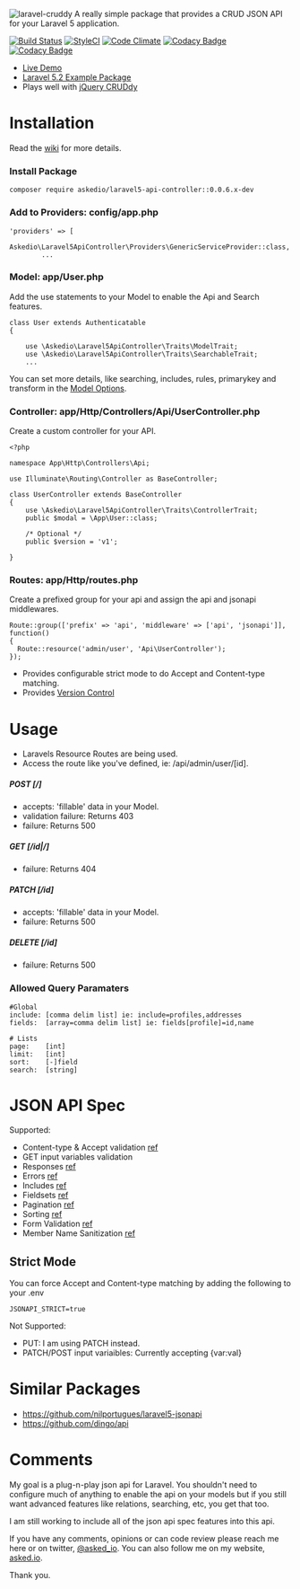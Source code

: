 ![laravel-cruddy](http://i.imgur.com/TmEh1m6.jpgg)
A really simple package that provides a CRUD JSON API for your Laravel 5 application.

[![Build Status](https://img.shields.io/travis/Askedio/Laravel5-API-Controller/master.svg?style=flat-square)](https://travis-ci.org/Askedio/Laravel5-API-Controller)
[![StyleCI](https://styleci.io/repos/52752552/shield)](https://styleci.io/repos/52752552)
[![Code Climate](https://codeclimate.com/github/Askedio/Laravel5-API-Controller/badges/gpa.svg)](https://codeclimate.com/github/Askedio/Laravel5-API-Controller)
[![Codacy Badge](https://api.codacy.com/project/badge/grade/c2f2291fe3af4ea3a511afa64ddc034b)](https://www.codacy.com/app/gcphost/Laravel5-API-Controller)
[![Codacy Badge](https://api.codacy.com/project/badge/coverage/c2f2291fe3af4ea3a511afa64ddc034b)](https://www.codacy.com/app/gcphost/Laravel5-API-Controller)

* [Live Demo](https://cruddy.io/app/)
* [Laravel 5.2 Example Package](https://github.com/Askedio/Laravel-5-CRUD-Example)
* Plays well with [jQuery CRUDdy](https://github.com/Askedio/jQuery-Cruddy)



# Installation
Read the [wiki](https://github.com/Askedio/Laravel5-API-Controller/wiki) for more details.

### Install Package
~~~
composer require askedio/laravel5-api-controller::0.0.6.x-dev
~~~




### Add to Providers: config/app.php
~~~
'providers' => [
    Askedio\Laravel5ApiController\Providers\GenericServiceProvider::class,
        ...
~~~




### Model: app/User.php
Add the use statements to your Model to enable the Api and Search features.
~~~
class User extends Authenticatable
{

    use \Askedio\Laravel5ApiController\Traits\ModelTrait;
    use \Askedio\Laravel5ApiController\Traits\SearchableTrait;
    ...
~~~
You can set more details, like searching, includes, rules, primarykey and transform in the [Model Options](https://github.com/Askedio/Laravel5-API-Controller/wiki/Models).

### Controller: app/Http/Controllers/Api/UserController.php
Create a custom controller for your API.
~~~
<?php

namespace App\Http\Controllers\Api;

use Illuminate\Routing\Controller as BaseController;

class UserController extends BaseController
{
    use \Askedio\Laravel5ApiController\Traits\ControllerTrait;
    public $modal = \App\User::class;

    /* Optional */
    public $version = 'v1';

}
~~~

### Routes: app/Http/routes.php
Create a prefixed group for your api and assign the api and jsonapi middlewares.
~~~
Route::group(['prefix' => 'api', 'middleware' => ['api', 'jsonapi']], function()
{
  Route::resource('admin/user', 'Api\UserController');
});
~~~
* Provides configurable strict mode to do Accept and Content-type matching.
* Provides [Version Control](https://github.com/Askedio/Laravel5-API-Controller/wiki/Version-Control)



# Usage
* Laravels Resource Routes are being used.
* Access the route like you've defined, ie: /api/admin/user/[id].


##### POST [/]
* accepts: 'fillable' data in your Model.
* validation failure: Returns 403
* failure: Returns 500


##### GET [/id|/]
* failure: Returns 404


##### PATCH [/id]
* accepts: 'fillable' data in your Model.
* failure: Returns 500


##### DELETE [/id]
* failure: Returns 500




### Allowed Query Paramaters
~~~
#Global
include: [comma delim list] ie: include=profiles,addresses
fields:  [array=comma delim list] ie: fields[profile]=id,name

# Lists
page:    [int]
limit:   [int]
sort:    [-]field
search:  [string]
~~~



# JSON API Spec
Supported:
* Content-type & Accept validation [ref](http://jsonapi.org/format/#content-negotiation)
* GET input variables validation
* Responses [ref](http://jsonapi.org/format/#document-resource-objects)
* Errors [ref](http://jsonapi.org/format/#errors)
* Includes [ref](http://jsonapi.org/format/#fetching-includes)
* Fieldsets [ref](http://jsonapi.org/format/#fetching-sparse-fieldsets)
* Pagination [ref](http://jsonapi.org/format/#fetching-pagination)
* Sorting [ref](http://jsonapi.org/format/#fetching-sorting)
* Form Validation [ref](http://jsonapi.org/examples/#error-objects-error-codes)
* Member Name Sanitization [ref](http://jsonapi.org/format/#document-member-names)

## Strict Mode
You can force Accept and Content-type matching by adding the following to your .env
~~~
JSONAPI_STRICT=true
~~~

Not Supported:
* PUT: I am using PATCH instead.
* PATCH/POST input variaibles: Currently accepting {var:val}




# Similar Packages
* https://github.com/nilportugues/laravel5-jsonapi
* https://github.com/dingo/api





# Comments
My goal is a plug-n-play json api for Laravel. You shouldn't need to configure much of anything to enable the api on your models but if you still want advanced features like relations, searching, etc, you get that too.

I am still working to include all of the json api spec features into this api.

If you have any comments, opinions or can code review please reach me here or on twitter, [@asked_io](https://twitter.com/asked_io). You can also follow me on my website, [asked.io](https://asked.io).


Thank you.
